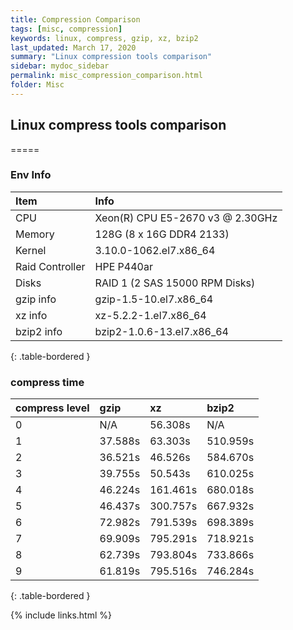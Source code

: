 ```yaml
---
title: Compression Comparison 
tags: [misc, compression]
keywords: linux, compress, gzip, xz, bzip2
last_updated: March 17, 2020
summary: "Linux compression tools comparison"
sidebar: mydoc_sidebar
permalink: misc_compression_comparison.html
folder: Misc
---
```


## Linux compress tools comparison
=====

### Env Info

|Item | Info
| :------------- | :-------------
| CPU | Xeon(R) CPU E5-2670 v3 @ 2.30GHz
| Memory | 128G (8 x 16G DDR4 2133)
| Kernel | 3.10.0-1062.el7.x86_64
| Raid Controller | HPE P440ar 
| Disks | RAID 1 (2 SAS 15000 RPM Disks)
| gzip info | gzip-1.5-10.el7.x86_64
| xz info | xz-5.2.2-1.el7.x86_64
| bzip2 info | bzip2-1.0.6-13.el7.x86_64
{: .table-bordered }

### compress time

|compress level|gzip|xz|bzip2
| :------------- | :------------- | :------------ | :------------
|0|N/A    |56.308s |N/A
|1|37.588s|63.303s |510.959s
|2|36.521s|46.526s |584.670s
|3|39.755s|50.543s |610.025s
|4|46.224s|161.461s|680.018s
|5|46.437s|300.757s|667.932s
|6|72.982s|791.539s|698.389s
|7|69.909s|795.291s|718.921s
|8|62.739s|793.804s|733.866s
|9|61.819s|795.516s|746.284s
{: .table-bordered }



























{% include links.html %}
